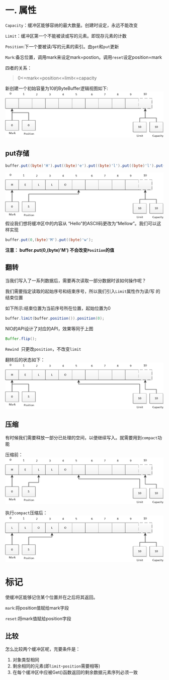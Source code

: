 # 一. 属性
`Capacity`：缓冲区能够容纳的最大数量。创建时设定，永远不能改变

`Limit`：缓冲区第一个不能被读或写的元素。即现存元素的计数

`Position`:下一个要被读/写的元素的索引。由`get`和`put`更新

`Mark`:备忘位置，调用mark来设定mark=postion。调用`reset`设定position=mark

四者的关系：
> 0<=mark<=position<=limit<=capacity

新创建一个初始容量为10的ByteBuffer逻辑视图如下:
![初始buffer](../../../Resource/JavaNio/JavaNio_1_0.png)


## put存储
```java
buffer.put((byte)'H').put((byte)'e').put((byte)'l').put((byte)'l').put((byte)'o');
```
![put](../../../Resource/JavaNio/JavaNio_1_1.png)
假设我们想将缓冲区中的内容从
“Hello”的ASCII码更改为“Mellow”。我们可以这样实现
```java
buffer.put(0,(byte)'M').put((byte)'w');
```

**注意： buffer.put(0,(byte)'M')  不会改变`Position`的值**

## 翻转

当我们写入了一系列数据后，需要再次读取一部分数据时该如何操作呢？

我们需要指定读取的起始序号和结束序号，所以我们引入`Limit`属性作为读/写 的结束位置

如下所示:结束位置为当前序号所在位置，起始位置为0
```java
buffer.limit(buffer.position()).position(0);
```
NIO的API设计了对应的API，效果等同于上图
```java
Buffer.flip();
```
`Rewind `只更改`position`，不改变`limit`

翻转后的状态如下：
![flip](../../../Resource/JavaNio/JavaNio_1_2.png)

## 压缩

有时候我们需要释放一部分已处理的空间，以便继续写入。就需要用到`compact`功能

压缩前：
![compact_before](../../../Resource/JavaNio/JavaNio_1_3.png)

执行`compact`压缩后：
![compact_after](../../../Resource/JavaNio/JavaNio_1_4.png)


# 标记
使缓冲区能够记住某个位置并在之后将其返回。

`mark`:将position值赋给mark字段


`reset`:将mark值赋给position字段


## 比较

怎么比较两个缓冲区呢，充要条件是：

1. 对象类型相同
2. 剩余相同的元素(即`limit`-`position`需要相等)
3. 在每个缓冲区中应被Get()函数返回的剩余数据元素序列必须一致